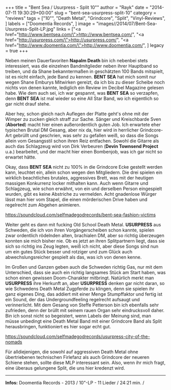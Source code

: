+++
title = "Bent Sea / Usurpress - Split 10\""
author = "Rayk"
date = "2014-07-11 19:30:29+00:00"
slug = "bent-sea-usurpress-split-10"
category = "reviews"
tags = ["10\"", "Death Metal", "Grindcore", "Split", "Vinyl-Reviews", ]
labels = ["Doomentia Records", ]
image = "images//2014/07/Bent-Sea-Usurpress-Split-LP.jpg"
links = ["<a href=\"http://www.bentsea.com/\">http://www.bentsea.com/</a>", "<a href=\"http://usurpress.com/\">http://usurpress.com/</a>", "<a href=\"http://www.doomentia.com/\">http://www.doomentia.com/</a>", ]
legacy = true
+++



Neben meinen Dauerfavoriten **Napalm Death** bin ich nebenbei stets interessiert, was die einzelnen Bandmitglieder neben ihrer Hauptband so treiben, und da Shane bekanntermaßen in geschätzten 100 Bands mitspielt, ist es nicht einfach, jede Band zu kennen. **BENT SEA** hat mich somit nur wegen Shane Emburys Mitwirken gereizt, da ich bis zu dieser Scheibe noch nichts von denen kannte, lediglich ein Review im Decibel Magazine gelesen habe. Wie dem auch sei, ich war gespannt, was **BENT SEA** so verzapfen, denn **BENT SEA** ist mal wieder so eine All Star Band, wo ich eigentlich so gar nicht drauf stehe.

Aber hey, schon gleich nach Auflegen der Platte geht's ohne mit der Wimper zu zucken gleich straff zur Sache. Sänger und Kreischbarde Sven (**Aborted**) macht hier einen außerordentlich guten Job. Ich erwartete eher typischen Brutal DM Gesang, aber nix da, hier wird in herrlicher Grindcore-Art gebrüllt und geschrien, was sehr zu gefallen weiß, so dass die Songs allein vom Gesangsstil schon ihren Reiz entfachen.
Sowohl die Gitarre als auch das Schlagzeug wird von Dirk Verbeuren (**Devin Townsend Project** u.a.) bearbeitet, und der macht hier einen Bombenjob, was ich gar nicht so erwartet hätte.

Okay, dass **BENT SEA** nicht zu 100% in die Grindcore Ecke gestellt werden kann, leuchtet ein, allein schon wegen den Mitgliedern. Die drei spielen ein wirklich beachtliches brutales, aggressives Brett, was mit der heutigen massigen Konkurrenz locker mithalten kann. Auch wenn Gitarre und Schlagzeug, wie schon erwähnt, von ein und derselben Person eingespielt wurden, gibt es keine Abstriche zu vermelden. Acht gnadenlose Würger lässt man hier vom Stapel, die einen mörderischen Drive haben und regelrecht zum Abgehen animieren.

https://soundcloud.com/selfmadegodrecords/bent-sea-fashion-victims

Weiter geht es dann mit fucking Old School Death Metal. **USURPRESS** aus Schweden, die ich von ihren Vorgängerscheiben schon kannte, spielen zwar ordentlich rödelnden alten, brachialen DM, aber so richtig überzeugen konnten sie mich bisher nie. Ob es jetzt an ihren Splitpartnern liegt, dass sie sich so richtig ins Zeug legten, weiß ich nicht, aber diese Songs sind nun um ein gutes Stück besser und rotziger und zum Glück auch abwechslungsreicher gespielt als das, was ich von denen kenne.

Im Großen und Ganzen geben auch die Schweden richtig Gas, nur mit dem Unterschied, dass sie auch ein richtig langsames Stück am Start haben, was schon einen gewissen Doom-Charakter mitbringt. Natürlich merkt man **USURPRESS** ihre Herkunft an, aber **USURPRESS** denken gar nicht daran, so wie Schwedens Death Metal Zugpferde zu klingen, denn sie spielen ihr ganz eigenes Ding, das addiert mit einer Menge Stumpffaktor und fertig ist ein Sound, der das Undergroundfeeling regelrecht aufsaugt und verinnerlicht.
Mit dem Gesang von Steffe Petterson bin ich ebenfalls sehr zufrieden, denn der brüllt mit seinem rauen Organ sehr eindrucksvoll daher. Bin ich sonst nicht so begeistert, wenn Labels der Meinung sind, man müsse unbedingt eine Death Metal Band mit einer Grindcore Band als Split herausbringen, funktioniert es hier sogar echt gut.

https://soundcloud.com/selfmadegodrecords/usurpress-city-of-the-nomads

Für alldiejenigen, die sowohl auf aggressiven Death Metal ohne übertriebenen technischen Firlefanz als auch Grindcore der neueren Schiene stehen, sollte diese MLP interessant sein. Also, wenn ihr mich fragt, eine überaus gelungene Split, die uns hier kredenzt wird.



---
**Infos:**
Doomentia Records - 2013 / 
10"-LP - 11 Lieder / 24:21 min. / 
